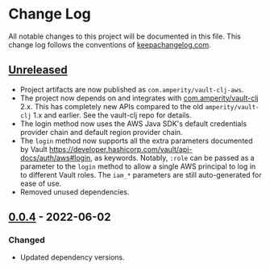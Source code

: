 Change Log
==========

All notable changes to this project will be documented in this file.
This change log follows the conventions of [keepachangelog.com](http://keepachangelog.com/).

## [Unreleased]

* Project artifacts are now published as `com.amperity/vault-clj-aws`.
* The project now depends on and integrates with
  [com.amperity/vault-clj](https://github.com/amperity/vault-clj) 2.x. This has
  completely new APIs compared to the old `amperity/vault-clj` 1.x and earlier.
  See the vault-clj repo for details.
* The login method now uses the AWS Java SDK's default credentials provider chain and
  default region provider chain.
* The `login` method now supports all the extra parameters documented by Vault
  <https://developer.hashicorp.com/vault/api-docs/auth/aws#login>, as keywords. Notably,
  `:role` can be passed as a parameter to the `login` method to allow a single
  AWS principal to log in to different Vault roles. The `iam_*` parameters are
  still auto-generated for ease of use.
* Removed unused dependencies.

## [0.0.4] - 2022-06-02

### Changed
- Updated dependency versions.


[Unreleased]: https://github.com/amperity/vault-clj/compare/0.0.4...HEAD
[0.0.4]: https://github.com/amperity/vault-clj/compare/0.0.2...0.0.4
[0.0.2]: https://github.com/amperity/vault-clj/releases/tag/0.0.2
